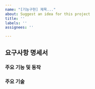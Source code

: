 ```yaml
---
name: "[기능구현] 제목..."
about: Suggest an idea for this project
title: ''
labels: ''
assignees: ''

---
```


## 요구사항 명세서

### 주요 기능 및 동작

### 주요 기술
